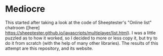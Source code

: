 # Mediocre

This started after taking a look at the code of Sheeptester's "Online list" chatroom ([here] https://sheeptester.github.io/javascripts/multiplayer/list.html). I was a little puzzled as to how it worked, so I decided to more or less copy it, but try to do it from scratch (with the help of many other libraries). The results of this attempt are this repository, and its website.
